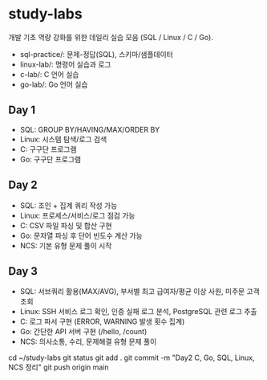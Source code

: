 # study-labs
개발 기초 역량 강화를 위한 데일리 실습 모음 (SQL / Linux / C / Go).
- sql-practice/: 문제-정답(SQL), 스키마/샘플데이터
- linux-lab/: 명령어 실습과 로그
- c-lab/: C 언어 실습
- go-lab/: Go 언어 실습
## Day 1
- SQL: GROUP BY/HAVING/MAX/ORDER BY
- Linux: 시스템 탐색/로그 검색
- C: 구구단 프로그램
- Go: 구구단 프로그램

## Day 2
- SQL: 조인 + 집계 쿼리 작성 가능  
- Linux: 프로세스/서비스/로그 점검 가능  
- C: CSV 파일 파싱 및 합산 구현  
- Go: 문자열 파싱 후 단어 빈도수 계산 가능  
- NCS: 기본 유형 문제 풀이 시작  

## Day 3 
- SQL: 서브쿼리 활용(MAX/AVG), 부서별 최고 급여자/평균 이상 사원, 미주문 고객 조회  
- Linux: SSH 서비스 로그 확인, 인증 실패 로그 분석, PostgreSQL 관련 로그 추출  
- C: 로그 파서 구현 (ERROR, WARNING 발생 횟수 집계)  
- Go: 간단한 API 서버 구현 (/hello, /count)  
- NCS: 의사소통, 수리, 문제해결 유형 문제 풀이

cd ~/study-labs
git status
git add .
git commit -m "Day2 C, Go, SQL, Linux, NCS 정리"
git push origin main